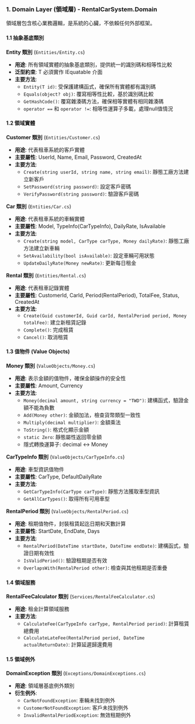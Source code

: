 ﻿### 1. Domain Layer (領域層) - RentalCarSystem.Domain

領域層包含核心業務邏輯，是系統的心臟，不依賴任何外部框架。

#### 1.1 抽象基底類別

**Entity<T> 類別** (`Entities/Entity.cs`)
- **用途**: 所有領域實體的抽象基底類別，提供統一的識別碼和相等性比較
- **泛型約束**: T 必須實作 IEquatable<T> 介面
- **主要方法**:
  - `Entity(T id)`: 受保護建構函式，確保所有實體都有識別碼
  - `Equals(object? obj)`: 覆寫相等性比較，基於識別碼比較
  - `GetHashCode()`: 覆寫雜湊碼方法，確保相等實體有相同雜湊碼
  - `operator ==` 和 `operator !=`: 相等性運算子多載，處理null值情況

#### 1.2 領域實體

**Customer 類別** (`Entities/Customer.cs`)
- **用途**: 代表租車系統的客戶實體
- **主要屬性**: UserId, Name, Email, Password, CreatedAt
- **主要方法**:
  - `Create(string userId, string name, string email)`: 靜態工廠方法建立新客戶
  - `SetPassword(string password)`: 設定客戶密碼
  - `VerifyPassword(string password)`: 驗證客戶密碼

**Car 類別** (`Entities/Car.cs`)
- **用途**: 代表租車系統的車輛實體
- **主要屬性**: Model, TypeInfo(CarTypeInfo), DailyRate, IsAvailable
- **主要方法**:
  - `Create(string model, CarType carType, Money dailyRate)`: 靜態工廠方法建立新車輛
  - `SetAvailability(bool isAvailable)`: 設定車輛可用狀態
  - `UpdateDailyRate(Money newRate)`: 更新每日租金

**Rental 類別** (`Entities/Rental.cs`)
- **用途**: 代表租車記錄實體
- **主要屬性**: CustomerId, CarId, Period(RentalPeriod), TotalFee, Status, CreatedAt
- **主要方法**:
  - `Create(Guid customerId, Guid carId, RentalPeriod period, Money totalFee)`: 建立新租賃記錄
  - `Complete()`: 完成租賃
  - `Cancel()`: 取消租賃

#### 1.3 值物件 (Value Objects)

**Money 類別** (`ValueObjects/Money.cs`)
- **用途**: 表示金額的值物件，確保金額操作的安全性
- **主要屬性**: Amount, Currency
- **主要方法**:
  - `Money(decimal amount, string currency = "TWD")`: 建構函式，驗證金額不能為負數
  - `Add(Money other)`: 金額加法，檢查貨幣類型一致性
  - `Multiply(decimal multiplier)`: 金額乘法
  - `ToString()`: 格式化顯示金額
  - `static Zero`: 靜態屬性返回零金額
  - 隱式轉換運算子: decimal ↔ Money

**CarTypeInfo 類別** (`ValueObjects/CarTypeInfo.cs`)
- **用途**: 車型資訊值物件
- **主要屬性**: CarType, DefaultDailyRate
- **主要方法**:
  - `GetCarTypeInfo(CarType carType)`: 靜態方法獲取車型資訊
  - `GetAllCarTypes()`: 取得所有可用車型

**RentalPeriod 類別** (`ValueObjects/RentalPeriod.cs`)
- **用途**: 租期值物件，封裝租賃起迄日期和天數計算
- **主要屬性**: StartDate, EndDate, Days
- **主要方法**:
  - `RentalPeriod(DateTime startDate, DateTime endDate)`: 建構函式，驗證日期有效性
  - `IsValidPeriod()`: 驗證租期是否有效
  - `OverlapsWith(RentalPeriod other)`: 檢查與其他租期是否重疊

#### 1.4 領域服務

**RentalFeeCalculator 類別** (`Services/RentalFeeCalculator.cs`)
- **用途**: 租金計算領域服務
- **主要方法**:
  - `CalculateFee(CarTypeInfo carType, RentalPeriod period)`: 計算租賃總費用
  - `CalculateLateFee(RentalPeriod period, DateTime actualReturnDate)`: 計算延遲歸還費用

#### 1.5 領域例外

**DomainException 類別** (`Exceptions/DomainExceptions.cs`)
- **用途**: 領域層基底例外類別
- **衍生例外**:
  - `CarNotFoundException`: 車輛未找到例外
  - `CustomerNotFoundException`: 客戶未找到例外
  - `InvalidRentalPeriodException`: 無效租期例外